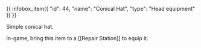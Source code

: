 {{ infobox_item({
	"id": 44,
	"name": "Conical Hat",
	"type": "Head equipment"
}) }}

Simple conical hat.

In-game, bring this item to a [[Repair Station]] to equip it.
